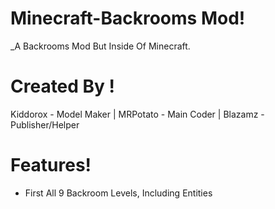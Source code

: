 # Minecraft-Backrooms Mod!

_A Backrooms Mod But Inside Of Minecraft.

# Created By !
Kiddorox - Model Maker | MRPotato - Main Coder | Blazamz - Publisher/Helper

# Features!
- First All 9 Backroom Levels, Including Entities

